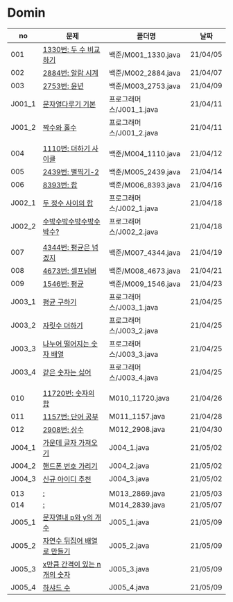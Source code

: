  # Domin


|no|문제|폴더명|날짜|
|------|--------------------------------------------------------------------------------|---------------|----------|
| 001 | [1330번: 두 수 비교하기](https://www.acmicpc.net/problem/1330)                                           | 백준/M001_1330.java | 21/04/05 |
| 002 | [2884번: 알람 시계](https://www.acmicpc.net/problem/2884)                                                | 백준/M002_2884.java | 21/04/07 |
| 003 | [2753번: 윤년](https://www.acmicpc.net/problem/2753)                                                     | 백준/M003_2753.java | 21/04/09 |
| J001_1 | [문자열다루기 기본](https://programmers.co.kr/learn/courses/30/lessons/12918)                         | 프로그래머스/J001_1.java    | 21/04/11 |
| J001_2 | [짝수와 홀수](https://programmers.co.kr/learn/courses/30/lessons/12937)                              | 프로그래머스/J001_2.java    | 21/04/11 |
|||||
| 004 | [1110번: 더하기 사이클](https://www.acmicpc.net/problem/1110)                                            | 백준/M004_1110.java | 21/04/12 |
| 005 | [2439번: 별찍기-2](https://www.acmicpc.net/problem/2439)                                                 | 백준/M005_2439.java | 21/04/14 |
| 006 | [8393번: 합](https://www.acmicpc.net/problem/8393)                                                       | 백준/M006_8393.java | 21/04/16 |
| J002_1 | [두 정수 사이의 합](https://programmers.co.kr/learn/courses/30/lessons/12912)                         | 프로그래머스/J002_1.java    | 21/04/18 |
| J002_2 | [수박수박수박수박수박수?](https://programmers.co.kr/learn/courses/30/lessons/12922)                    | 프로그래머스/J002_2.java    | 21/04/18 |
|||||
| 007 | [4344번: 평균은 넘겠지](https://www.acmicpc.net/problem/4344번)                                          | 백준/M007_4344.java | 21/04/19 |
| 008 | [4673번: 셀프넘버](https://www.acmicpc.net/problem/4673)                                                 | 백준/M008_4673.java | 21/04/21 |
| 009 | [1546번: 평균](https://www.acmicpc.net/problem/1546)                                                     | 백준/M009_1546.java | 21/04/23 |
| J003_1 | [평균 구하기](https://programmers.co.kr/learn/courses/30/lessons/12944?language=java)                  | 프로그래머스/J003_1.java    | 21/04/25 |
| J003_2 | [자릿수 더하기](https://programmers.co.kr/learn/courses/30/lessons/12931?language=java)                | 프로그래머스/J003_2.java    | 21/04/25 |
| J003_3 | [나누어 떨어지는 숫자 배열](https://programmers.co.kr/learn/courses/30/lessons/12910)                  | 프로그래머스/J003_3.java    | 21/04/25 |
| J003_4 | [같은 숫자는 싫어](https://programmers.co.kr/learn/courses/30/lessons/12906)                           | 프로그래머스/J003_4.java    | 21/04/25 |
|||||
| 010 | [11720번: 숫자의 합 ](https://www.acmicpc.net/problem/11720)                            | M010_11720.java | 21/04/26 |
| 011 | [1157번: 단어 공부](https://www.acmicpc.net/problem/1157)                            | M011_1157.java | 21/04/28 |
| 012 | [2908번: 상수](https://www.acmicpc.net/problem/2908)                            | M012_2908.java | 21/04/30 |
| J004_1 | [가운데 글자 가져오기](https://programmers.co.kr/learn/courses/30/lessons/12903)                        | J004_1.java | 21/05/02 |
| J004_2 | [핸드폰 번호 가리기](https://programmers.co.kr/learn/courses/30/lessons/12948)                          | J004_2.java | 21/05/02 |
| J004_3 | [신규 아이디 추천](https://programmers.co.kr/learn/courses/30/lessons/72410)                            | J004_3.java | 21/05/02 |
|||||
| 013 | [: ](https://www.acmicpc.net/problem/)                             | M013_2869.java | 21/05/03 |
| 014 | [: ](https://www.acmicpc.net/problem/)                            | M014_2839.java | 21/05/07 |
| J005_1 | [문자열내 p와 y의 개수](https://programmers.co.kr/learn/courses/30/lessons/12916)                      | J005_1.java | 21/05/09 |
| J005_2 | [자연수 뒤집어 배열로 만들기](https://programmers.co.kr/learn/courses/30/lessons/12932)                 | J005_2.java | 21/05/09 |
| J005_3 | [x만큼 간격이 있는 n개의 숫자](https://programmers.co.kr/learn/courses/30/lessons/12954)                | J005_3.java | 21/05/09 |
| J005_4 | [하샤드 수](https://programmers.co.kr/learn/courses/30/lessons/12947)                                  | J005_4.java | 21/05/09 |

